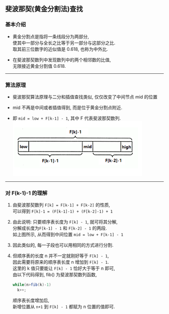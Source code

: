 

## 斐波那契(黄金分割法)查找

### 基本介绍
- 黄金分割点是指将一条线段分为两部分,  
  使其中一部分与全长之比等于另一部分与这部分之比.  
  取其前三位数字的近似值是 0.618, 也称为中外比.

- 在斐波那契数列中发现数列中的两个相邻数的比值,  
  无限接近黄金分割值 0.618.

****
### 算法原理
- 斐波那契算法原理与二分和插值查找类似, 仅仅改变了中间节点 mid 的位置

- mid 不再是中间或者插值得到, 而是位于黄金分割点附近.  

- 即 `mid = low + F[k-1] - 1`, 其中 F 代表斐波那契数列.  
  ![斐波那契](../99.images/2020-06-01-10-31-44.png)

****
### 对 F(k-1)-1 的理解
1. 由斐波那契数列 `F[k] = F[k-1] + F[k-2]` 的性质,  
   可以得到 `F[k]-1 = (F[k-1]-1) + (F[k-2]-1) + 1`  

2. 由此说明: 只要顺序表长度为 `F[k] - 1`, 就可将其分解,  
   分解成长度为`F[k-1] - 1` 和 `F[k-2] - 1` 的两段.  
   如上图所示, 从而得到中间位置 `mid = low + F[k-1] - 1`

3. 因此类似的, 每一子段也可以用相同的方式进行分割.

4. 但顺序表的长度 n 并不一定就刚好等于 `F[k] - 1`,  
   因此需要将原来的顺序表长度 n 增加到 `F[k] - 1`.  
   这里的 k 值只要能让 `F[k] - 1` 恰好大于等于 n 即可,  
   由以下代码得到, fib() 为斐波那契数列函数,   
   ```java
   while(n>fib(k)-1)
     k++;
   ```
   顺序表长度增加后,  
   新增位置从 `n+1` 到 `F[k] - 1` 都赋为 n 位置的值即可.
   
